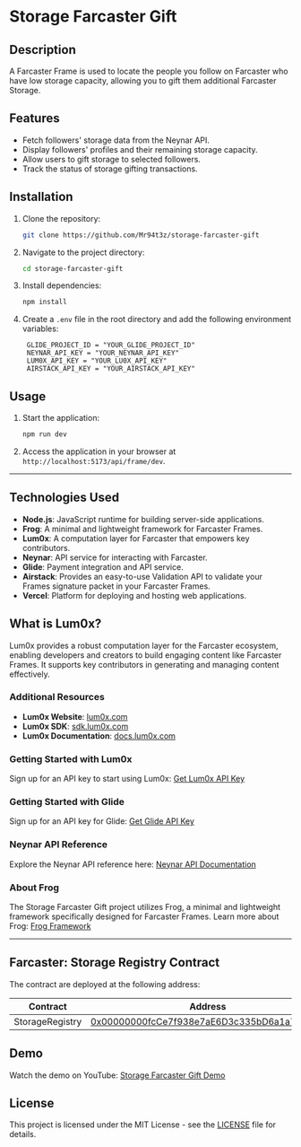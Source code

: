 # Storage Farcaster Gift

## Description
A Farcaster Frame is used to locate the people you follow on Farcaster who have low storage capacity, allowing you to gift them additional Farcaster Storage.

## Features
- Fetch followers' storage data from the Neynar API.
- Display followers' profiles and their remaining storage capacity.
- Allow users to gift storage to selected followers.
- Track the status of storage gifting transactions.

## Installation
1. Clone the repository:
   ```bash
   git clone https://github.com/Mr94t3z/storage-farcaster-gift
   ```
2. Navigate to the project directory:
   ```bash
   cd storage-farcaster-gift
   ```
3. Install dependencies:
   ```bash
   npm install
   ```
4. Create a `.env` file in the root directory and add the following environment variables:
   ```plaintext
    GLIDE_PROJECT_ID = "YOUR_GLIDE_PROJECT_ID"
    NEYNAR_API_KEY = "YOUR_NEYNAR_API_KEY"
    LUM0X_API_KEY = "YOUR_LU0X_API_KEY"
    AIRSTACK_API_KEY = "YOUR_AIRSTACK_API_KEY"
   ```

## Usage
1. Start the application:
   ```bash
   npm run dev
   ```
2. Access the application in your browser at `http://localhost:5173/api/frame/dev`.

---

## Technologies Used
- **Node.js**: JavaScript runtime for building server-side applications.
- **Frog**: A minimal and lightweight framework for Farcaster Frames.
- **Lum0x**: A computation layer for Farcaster that empowers key contributors.
- **Neynar**: API service for interacting with Farcaster.
- **Glide**: Payment integration and API service.
- **Airstack**: Provides an easy-to-use Validation API to validate your Frames signature packet in your Farcaster Frames.
- **Vercel**: Platform for deploying and hosting web applications.

## What is Lum0x?
Lum0x provides a robust computation layer for the Farcaster ecosystem, enabling developers and creators to build engaging content like Farcaster Frames. It supports key contributors in generating and managing content effectively.

### Additional Resources
- **Lum0x Website**: [lum0x.com](https://lum0x.com)
- **Lum0x SDK**: [sdk.lum0x.com](https://sdk.lum0x.com)
- **Lum0x Documentation**: [docs.lum0x.com](https://docs.lum0x.com)

### Getting Started with Lum0x
Sign up for an API key to start using Lum0x: [Get Lum0x API Key](https://buildathon.lum0x.com/)

### Getting Started with Glide
Sign up for an API key for Glide: [Get Glide API Key](https://paywithglide.xyz/)

### Neynar API Reference
Explore the Neynar API reference here: [Neynar API Documentation](https://docs.neynar.com/reference/neynar-farcaster-api-overview)

### About Frog
The Storage Farcaster Gift project utilizes Frog, a minimal and lightweight framework specifically designed for Farcaster Frames. Learn more about Frog: [Frog Framework](https://frog.fm/)

---

## Farcaster: Storage Registry Contract
The contract are deployed at the following address:

| Contract       | Address                                      |
|----------------|----------------------------------------------|
| StorageRegistry| [0x00000000fcCe7f938e7aE6D3c335bD6a1a7c593D](https://optimistic.etherscan.io/address/0x00000000fcce7f938e7ae6d3c335bd6a1a7c593d) |

## Demo
Watch the demo on YouTube: [Storage Farcaster Gift Demo](https://youtu.be/3taIV2N2xIM)

## License
This project is licensed under the MIT License - see the [LICENSE](LICENSE) file for details.